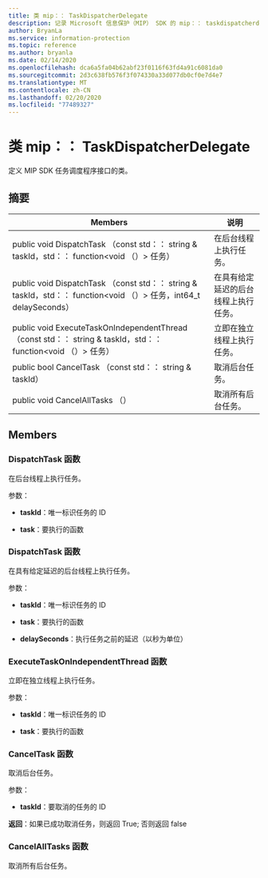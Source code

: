 ```yaml
---
title: 类 mip：： TaskDispatcherDelegate
description: 记录 Microsoft 信息保护（MIP） SDK 的 mip：： taskdispatcherdelegate 类。
author: BryanLa
ms.service: information-protection
ms.topic: reference
ms.author: bryanla
ms.date: 02/14/2020
ms.openlocfilehash: dca6a5fa04b62abf23f0116f63fd4a91c6081da0
ms.sourcegitcommit: 2d3c638fb576f3f074330a33d077db0cf0e7d4e7
ms.translationtype: MT
ms.contentlocale: zh-CN
ms.lasthandoff: 02/20/2020
ms.locfileid: "77489327"
---
```

# <a name="class-miptaskdispatcherdelegate"></a>类 mip：： TaskDispatcherDelegate 
定义 MIP SDK 任务调度程序接口的类。
  
## <a name="summary"></a>摘要
 Members                        | 说明                                
--------------------------------|---------------------------------------------
public void DispatchTask （const std：： string & taskId，std：： function\<void （）\> 任务）  |  在后台线程上执行任务。
public void DispatchTask （const std：： string & taskId，std：： function\<void （）\> 任务，int64_t delaySeconds）  |  在具有给定延迟的后台线程上执行任务。
public void ExecuteTaskOnIndependentThread （const std：： string & taskId，std：： function\<void （）\> 任务）  |  立即在独立线程上执行任务。
public bool CancelTask （const std：： string & taskId）  |  取消后台任务。
public void CancelAllTasks （）  |  取消所有后台任务。
  
## <a name="members"></a>Members
  
### <a name="dispatchtask-function"></a>DispatchTask 函数
在后台线程上执行任务。

参数：  
* **taskId**：唯一标识任务的 ID 


* **task**：要执行的函数


  
### <a name="dispatchtask-function"></a>DispatchTask 函数
在具有给定延迟的后台线程上执行任务。

参数：  
* **taskId**：唯一标识任务的 ID 


* **task**：要执行的函数 


* **delaySeconds**：执行任务之前的延迟（以秒为单位）


  
### <a name="executetaskonindependentthread-function"></a>ExecuteTaskOnIndependentThread 函数
立即在独立线程上执行任务。

参数：  
* **taskId**：唯一标识任务的 ID 


* **task**：要执行的函数


  
### <a name="canceltask-function"></a>CancelTask 函数
取消后台任务。

参数：  
* **taskId**：要取消的任务的 ID



  
**返回**：如果已成功取消任务，则返回 True; 否则返回 false
  
### <a name="cancelalltasks-function"></a>CancelAllTasks 函数
取消所有后台任务。